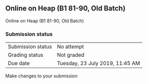 <h2>Online on Heap (B1 81-90, Old Batch)</h2>Online on Heap (B1 81-90, Old Batch)<br />

<h3>Submission status</h3><table>
<tbody><tr>
<td>Submission status</td>
<td>No attempt</td>
</tr>
<tr>
<td>Grading status</td>
<td>Not graded</td>
</tr>
<tr>
<td>Due date</td>
<td>Tuesday, 23 July 2019, 11:45 AM</td>
</tr>

</tbody>
</table>



Make changes to your submission



